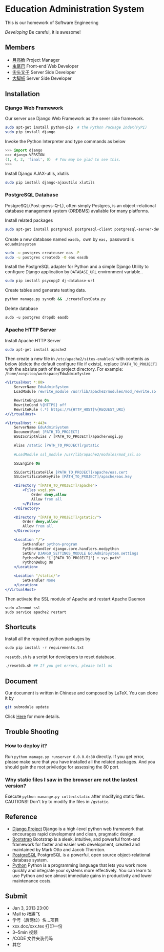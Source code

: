 # Education Administration System
This is our homework of Software Engineering

*Developing* Be careful, it is awesome!

## Members
* [月亮脸](https://github.com/iphkwan) Project Manager
* [虫尾巴](https://github.com/19thhell) Front-end Web Developer
* [尖头叉子](https://github.com/zonyitoo) Server Side Developer
* [大脚板](https://github.com/sheepke) Server Side Developer

## Installation
### Django Web Framework

Our server use Django Web Framework as the sever side framework.

```bash
sudo apt-get install python-pip  # the Python Package Index(PyPI)
sudo pip install django
```

Invoke the Python Interpreter and type commands as below
```python
>>> import django
>>> django.VERSION
(1, 4, 2, 'final', 0)  # You may be glad to see this.
>>>
```

Install Django AJAX-utils, xlutils
```bash
sudo pip install django-ajaxutils xlutils
```

### PostgreSQL Database

PostgreSQL(Post-gress-Q-L), often simply Postgres, is an object-relational database management system (ORDBMS) avaliable for many platforms.

Install related packages

```bash
sudo apt-get install postgresql postgresql-client postgresql-server-dev-all # Postgresql server & client
```

Create a new database named `easdb`，own by `eas`，password is `eduadminsystem`

```bash
sudo -u postgres createuser eas -P
sudo -u postgres createdb -O eas easdb
```

Install the PostgreSQL adapter for Python and a simple Django Utility to configure Django application by `DATABASE_URL` environment variable..

```bash
sudo pip install psycopg2 dj-database-url
```

Create tables and generate testing data.

```bash
python manage.py syncdb && ./createTestData.py
```

Delete database

```
sudo -u postgres dropdb easdb
```

### Apache HTTP Server

Install Apache HTTP Server

```bash
sudo apt-get install apache2
```

Then create a new file in `/etc/apache2/sites-enabled/` with contents as below (delete the default configure file if exists), replace `[PATH_TO_PROJECT]` with the abslute path of the project directory. For example: `/home/zonyitoo/workspace/EduAdminSystem`

```apache
<VirtualHost *:80>
    ServerName EduAdminSystem
    LoadModule rewrite_module /usr/lib/apache2/modules/mod_rewrite.so

    RewriteEngine On
    RewriteCond %{HTTPS} off
    RewriteRule (.*) https://%{HTTP_HOST}%{REQUEST_URI}
</VirtualHost>

<VirtualHost *:443>
    ServerName EduAdminSystem
    DocumentRoot [PATH_TO_PROJECT] 
    WSGIScriptAlias / [PATH_TO_PROJECT]/apache/wsgi.py

    Alias /static [PATH_TO_PROJECT]/gstatic
    
    #LoadModule ssl_module /usr/lib/apache2/modules/mod_ssl.so

    SSLEngine On

    SSLCertificateFile [PATH_TO_PROJECT]/apache/eas.cert
    SSLCertificateKeyFile [PATH_TO_PROJECT]/apache/eas.key

    <Directory "[PATH_TO_PROJECT]/apache">
        <Files wsgi.py>
            Order deny,allow
            Allow from all
        </Files>
    </Directory>

    <Directory "[PATH_TO_PROJECT]/gstatic/">
        Order deny,allow
        Allow from all
    </Directory>

    <Location "/">
        SetHandler python-program
        PythonHandler django.core.handlers.modpython
        SetEnv DJANGO_SETTINGS_MODULE EduAdminSystem.settings
        PythonPath "['[PATH_TO_PROJECT]'] + sys.path"
        PythonDebug On
    </Location>

    <Location "/static/">
        SetHandler None
    </Location>
</VirtualHost>
```

Then activate the SSL module of Apache and restart Apache Daemon

```
sudo a2enmod ssl
sudo service apache2 restart
```

## Shortcuts
Install all the required python packages by
```
sudo pip install -r requirements.txt
```

`resetdb.sh` is a script for developers to reset database.
```bash
./resetdb.sh ## If you get errors, please tell us
```

## Document
Our document is written in Chinese and composed by LaTeX. You can clone it by 

```bash
git submodule update
```

Click [Here](https://github.com/zonyitoo/EduAdminSystemDoc) for more details.

## Trouble Shooting
### How to deploy it?

Run `python manage.py runserver 0.0.0.0:80` directly. If you get error, please make sure that you have installed all the related packages. And you should gain the root priviledge for assessing the 80 port.

### Why static files I saw in the browser are not the lastest version?

Execute `python manange.py collectstatic` after modifying static files. CAUTIONS! Don't try to modify the files in `/gstatic`.

## Reference
* [Django Project](https://www.djangoproject.com/) Django is a high-level python web framework that encourages rapid development and clean, pragmatic design.
* [Bootstrap](https://github.com/twitter/bootstrap) Bootstrap is a sleek, intuitive, and powerful front-end framework for faster and easier web development, created and maintained by Mark Otto and Jacob Thornton.
* [PostgreSQL](http://www.postgresql.org/) PostgreSQL is a powerful, open source object-relational database system.
* [Python](http://www.python.org/) Python is a programming language that lets you work more quickly and integrate your systems more effectively. You can learn to use Python and see almost immediate gains in productivity and lower maintenance costs.

## Submit
* Jan 3, 2013 23:00
* Mail to 杨腾飞
* 学号（后两位）名...项目
* xxx.doc/xxx.tex  打印一份
* 3~5min 视频
* /CODE 文件夹装代码
* 其它
